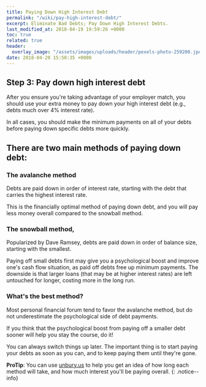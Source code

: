 ```yaml
---
title: Paying Down High Interest Debt
permalink: "/wiki/pay-high-interest-debt/"
excerpt: Eliminate Bad Debts; Pay Down High Interest Debts.
last_modified_at: 2018-04-19 19:59:26 +0000
toc: true
related: true
header:
  overlay_image: "/assets/images/uploads/header/pexels-photo-259200.jpeg"
date: 2018-04-20 15:50:35 +0000
---
```


## Step 3: Pay down high interest debt

After you ensure you're taking advantage of your employer match, you should use your extra money to pay down your high interest debt (e.g., debts much over 4% interest rate).

In all cases, you should make the minimum payments on all of your debts before paying down specific debts more quickly.

## There are two main methods of paying down debt:

### The **avalanche method**

Debts are paid down in order of interest rate, starting with the debt that carries the highest interest rate.

This is the financially optimal method of paying down debt, and you will pay less money overall compared to the snowball method.

### The **snowball method**,

Popularized by Dave Ramsey, debts are paid down in order of balance size, starting with the smallest.

Paying off small debts first may give you a psychological boost and improve one's cash flow situation, as paid off debts free up minimum payments. The downside is that larger loans (that may be at higher interest rates) are left untouched for longer, costing more in the long run.

### What's the best method?

Most personal financial forum tend to favor the avalanche method, but do not underestimate the psychological side of debt payments.

If you think that the psychological boost from paying off a smaller debt sooner will help you stay the course, do it!

You can always switch things up later. The important thing is to start paying your debts as soon as you can, and to keep paying them until they're gone.

**ProTip**: You can use [unbury.us](unbury.us) to help you get an idea of how long each method will take, and how much interest you'll be paying overall.
{: .notice--info}
